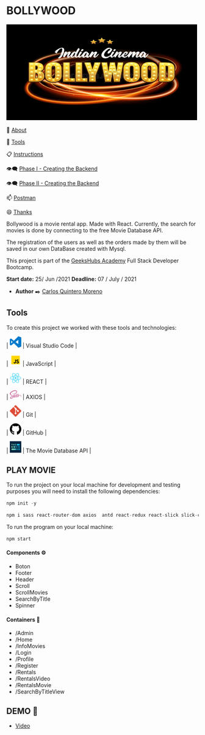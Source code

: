 # BOLLYWOOD

<img src="./src/img/bollywood.jpg" alt="Visual" width="500" height="250"/>


:speech_balloon: [About](#id1)   

:hammer: [Tools](#id2)

:clipboard: [Instructions](#id3)

:eye_speech_bubble: [Phase I - Creating the Backend](#id4)

:eye_speech_bubble: [Phase II - Creating the Backend](#id5)

:mailbox: [Postman](#id6)

:smile: [Thanks](#id7)


<a name="id1"></a>
 Bollywood is a movie rental app. Made with React.
 Currently, the search for movies is done by connecting to the free Movie Database API.

 The registration of the users as well as the orders made by them will be saved in our own DataBase created with Mysql.

 This project is part of the [GeeksHubs Academy](https://bootcamp.geekshubsacademy.com/) Full Stack Developer Bootcamp.

 **Start date:** 25/ Jun /2021
**Deadline:**  07 / July / 2021 

* **Author** ✒️  [Carlos Quintero Moreno](https://github.com/CarlosRQuinteroM)

<a name="id2"></a>

## **Tools**
To create this project we worked with these tools and technologies:


| <img src="/src/img/logovisual.png" alt="Visual" width="30"/> | Visual Studio Code |

| <img src="/src/img/javascript2.png" alt="JavaScript" width="30"/> | JavaScript | 

| <img src="/public/logo192.png" alt="HTML5" width="30"/> | REACT |

| <img src="/src/img/scss.png" alt="scss" width="30"/> | AXIOS | 

| <img src="/src/img/git.png" alt="Git" width="30"/> | Git |

| <img src="/src/img/github2.png" alt="GitHub" width="30"/> | GitHub | 

| <img src="/src/img/tmd.jpg" alt="GitHub" width="30"/> | The Movie Database API | 


## PLAY MOVIE

To run the project on your local machine for development and testing purposes you will need to install the following dependencies:


```javascript
npm init -y
```

```javascript
npm i sass react-router-dom axios  antd react-redux react-slick slick-carousel moment
```

To run the program on your local machine:
```javascript
npm start
```

#### Components ⚙️
 * Boton
 * Footer
 * Header
 * Scroll
 * ScrollMovies
 * SearchByTitle
 * Spinner

 #### Containers 🔧
 * /Admin
 * /Home
 * /InfoMovies
 * /Login
 * /Profile
 * /Register
 * /Rentals
 * /RentalsVideo
 * /RentalsMovie
 * /SearchByTitleView


  ## DEMO 🚀
 *  [Video](https://vimeo.com/571006708)